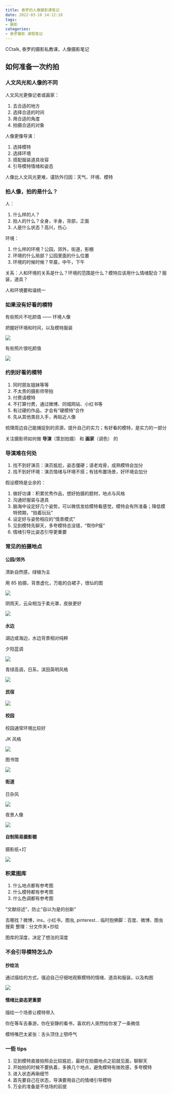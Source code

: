 ```yaml
---
title: 泰罗的人像摄影课笔记
date: 2022-03-10 14:12:18
tags:
- 摄影
categories:
- 泰罗摄影 课程笔记
---
```


CCtalk, 泰罗的摄影私教课，人像摄影笔记

<!-- More -->

## 如何准备一次约拍

### 人文风光和人像的不同

人文风光更像记者或画家：
  
1. 去合适的地方
2. 选择合适的时间
3. 用合适的角度
4. 拍摄合适的对象

人像更像导演：

1. 选择模特
2. 选择环境
3. 搭配服装道具妆容
4. 引导模特情绪和姿态

人像比人文风光更难，谨防外归因：天气、环境、模特

### 拍人像，拍的是什么？

人：
1. 什么样的人？
2. 拍人的什么？全身，半身，背部，正面
3. 人是什么状态？高兴，伤心

环境：
1. 什么样的环境？公园，郊外，街道，影棚
2. 环境的什么局部？公园里面的什么位置
3. 环境的时候时候？早晨，中午，下午

关系：人和环境的关系是什么？环境的范围是什么？模特应该用什么情绪配合？服装，道具？

人和环境要和谐统一

### 如果没有好看的模特

有些照片不吃颜值 —— 环境人像

把握好环境和时间，以及模特服装

![](1.png)

有些照片很吃颜值

![](2.png)

### 约到好看的模特

1. 同时朋友姐妹等等
2. 不太贵的摄影师带拍
3. 付费请模特
4. 不打算付费，通过微博、同城网站、小红书等
5. 有过硬的作品，才会有“硬模特”合作
6. 先从其他类目入手，再贴近人像

梳理周边自己能捕捉到的资源，提升自己的实力；有好看的模特，是实力的一部分

关注摄影师如何做 **导演**（策划拍摄） 和 **画家**（调色） 的

### 导演难在何处

1. 找不到好演员：演员尴尬，姿态僵硬；请老戏骨，成熟模特会加分
2. 找不到好环境：演员情绪与环境不搭；有钱布置场景，好环境会加分

假设模特是业余的：
1. 做好功课：积累优秀作品，想好拍摄的题材，地点与风格
2. 沟通好服装与道具
3. 脑海中设定好几个姿势，可以微信发给模特看感觉，模特会有所准备；降低模特预期，“拍着玩玩”
4. 设定好与姿势相应的“情景模式”
5. 见到模特先聊天，多夸模特总没错，“帮你P瘦”
6. 情绪引导比姿态引导更重要 

### 常见的拍摄地点

#### 公园/郊外
清新自然感，绿植为主

用 85 拍摄，背景虚化，万能的白裙子，很仙的图

![](3.png)

阴雨天，云朵相当于柔光罩，皮肤更好

![](4.png)

#### 水边
湖边或海边，水边背景相对纯粹

夕阳蓝调

![](5.png)

青绿高调，日系，滨田英明风格

![](6.png)

#### 民宿

![](7.png)

#### 校园
校园通常环境比较好

JK 风格

![](8.png)

图书馆

![](9.png)

#### 街道
日杂风

![](10.png)

夜景人像

![](11.png)

#### 自制简易摄影棚

摄影纸+灯

![](12.png)

### 积累图库
1. 什么地点都有参考图
2. 什么模特都有参考图
3. 什么色调都有参考图

“文献综述”，防止“自以为是的创新”

去哪找？微博，ins，小红书，图虫, pinterest...
临时抱佛脚：百度、微博、图虫搜索
整理：分文件夹+抄绘

图库的深度，决定了想法的深度

### 不会引导模特怎么办

#### 抄绘法

通过描绘的方式，强迫自己仔细地观察模特的情绪、道具和服装，以及构图

![](13.png)

#### 情绪比姿态更重要

描绘一个场景让模特带入

你在等车去春游，你在安静的看书，喜欢的人突然给你发了一条微信

模特嘴巴太紧张：舌头顶住上颚呼气

### 一些 tips

1. 见到模特直接拍照会比较尴尬，最好在拍摄地点之前就见面，聊聊天
2. 开始拍的时候不要执着，多换几个地点，避免模特有挫败感，多夸模特
3. 进入状态再揪细节
4. 首先要自己在状态，导演要用自己的情绪引导模特
5. 万全的准备是不怯场的前提